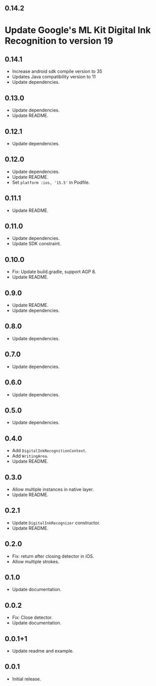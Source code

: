 ## 0.14.2
# Update Google's ML Kit Digital Ink Recognition to version 19

## 0.14.1

* Increase android sdk compile version to 35
* Updates Java compatibility version to 11
* Update dependencies.

## 0.13.0

* Update dependencies.
* Update README.

## 0.12.1

* Update dependencies.

## 0.12.0

* Update dependencies.
* Update README.
* Set `platform :ios, '15.5'` in Podfile.

## 0.11.1

* Update README.

## 0.11.0

* Update dependencies.
* Update SDK constraint.

## 0.10.0

* Fix: Update build.gradle, support AGP 8.
* Update README.

## 0.9.0

* Update README.
* Update dependencies.

## 0.8.0

* Update dependencies.

## 0.7.0

* Update dependencies.

## 0.6.0

* Update dependencies.

## 0.5.0

* Update dependencies.

## 0.4.0

* Add `DigitalInkRecognitionContext`.
* Add `WritingArea`.
* Update README.

## 0.3.0

* Allow multiple instances in native layer.
* Update README.

## 0.2.1

* Update `DigitalInkRecognizer` constructor.
* Update README.

## 0.2.0

* Fix: return after closing detector in iOS.
* Allow multiple strokes.

## 0.1.0

* Update documentation.

## 0.0.2

* Fix: Close detector.
* Update documentation.

## 0.0.1+1

* Update readme and example.

## 0.0.1

* Initial release.
